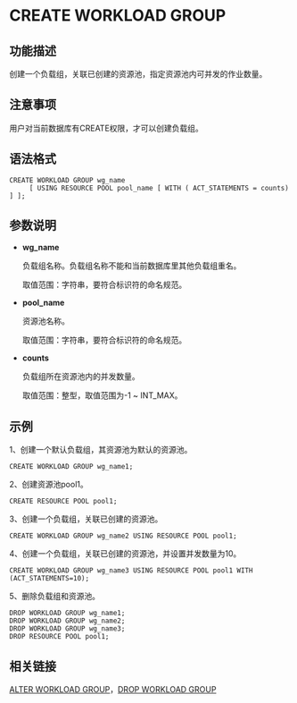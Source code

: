 # CREATE WORKLOAD GROUP

## 功能描述

创建一个负载组，关联已创建的资源池，指定资源池内可并发的作业数量。

## 注意事项

用户对当前数据库有CREATE权限，才可以创建负载组。

## 语法格式

```
CREATE WORKLOAD GROUP wg_name
     [ USING RESOURCE POOL pool_name [ WITH ( ACT_STATEMENTS = counts) ] ];
```

## 参数说明

- **wg_name**

  负载组名称。负载组名称不能和当前数据库里其他负载组重名。

  取值范围：字符串，要符合标识符的命名规范。

- **pool_name**

  资源池名称。

  取值范围：字符串，要符合标识符的命名规范。

- **counts**

  负载组所在资源池内的并发数量。

  取值范围：整型，取值范围为-1 ~ INT_MAX。

## 示例<a name='example'>

1、创建一个默认负载组，其资源池为默认的资源池。

```
CREATE WORKLOAD GROUP wg_name1;
```

2、创建资源池pool1。

```
CREATE RESOURCE POOL pool1;
```

3、创建一个负载组，关联已创建的资源池。

```
CREATE WORKLOAD GROUP wg_name2 USING RESOURCE POOL pool1;
```

4、创建一个负载组，关联已创建的资源池，并设置并发数量为10。

```
CREATE WORKLOAD GROUP wg_name3 USING RESOURCE POOL pool1 WITH (ACT_STATEMENTS=10);
```

5、删除负载组和资源池。

```
DROP WORKLOAD GROUP wg_name1;
DROP WORKLOAD GROUP wg_name2;
DROP WORKLOAD GROUP wg_name3;
DROP RESOURCE POOL pool1;
```



## 相关链接

[ALTER WORKLOAD GROUP](ALTER-WORKLOAD-GROUP.md)，[DROP WORKLOAD GROUP](DROP-WORKLOAD-GROUP.md)

